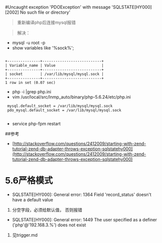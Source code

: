 #Uncaught exception 'PDOException' with message 'SQLSTATE[HY000] [2002] No such file or directory'
> 重新编译php后连接mysql报错

> 解决：

+ mysql -u root -p
+ show variables like '%sock%'; 

```

+---------------+---------------------------+
| Variable_name | Value                     |
+---------------+---------------------------+
| socket        | /var/lib/mysql/mysql.sock |
+---------------+---------------------------+
1 row in set (0.07 sec)

```

+ php -i |grep php.ini
+ vim /usr/local/src/lnmp_auto/binary/php-5.6.24/etc/php.ini

```
 mysql.default_socket = /var/lib/mysql/mysql.sock
 pdo_mysql.default_socket = /var/lib/mysql/mysql.sock
 
```
+ service php-fpm restart

##参考
+   [http://stackoverflow.com/questions/2412009/starting-with-zend-tutorial-zend-db-adapter-throws-exception-sqlstatehy000](http://stackoverflow.com/questions/2412009/starting-with-zend-tutorial-zend-db-adapter-throws-exception-sqlstatehy000)



# 5.6严格模式
+   SQLSTATE[HY000]: General error: 1364 Field 'record_status' doesn't have a default value
1. 分空字段，必须给默认值， 否则报错
+   SQLSTATE[HY000]: General error: 1449 The user specified as a definer ('php'@'192.168.3.%') does not exist
1. 见trigger.md
